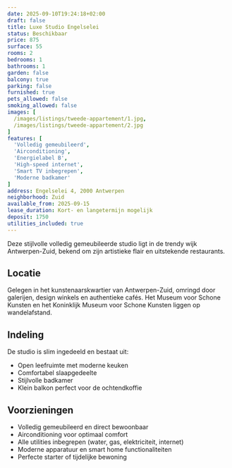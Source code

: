 ```yaml
---
date: 2025-09-10T19:24:18+02:00
draft: false
title: Luxe Studio Engelselei
status: Beschikbaar
price: 875
surface: 55
rooms: 2
bedrooms: 1
bathrooms: 1
garden: false
balcony: true
parking: false
furnished: true
pets_allowed: false
smoking_allowed: false
images: [
  /images/listings/tweede-appartement/1.jpg,
  /images/listings/tweede-appartement/2.jpg
]
features: [
  'Volledig gemeubileerd',
  'Airconditioning',
  'Energielabel B',
  'High-speed internet',
  'Smart TV inbegrepen',
  'Moderne badkamer'
]
address: Engelselei 4, 2000 Antwerpen
neighborhood: Zuid
available_from: 2025-09-15
lease_duration: Kort- en langetermijn mogelijk
deposit: 1750
utilities_included: true
---
```


Deze stijlvolle volledig gemeubileerde studio ligt in de trendy wijk Antwerpen-Zuid, bekend om zijn artistieke flair en uitstekende restaurants.

## Locatie
Gelegen in het kunstenaarskwartier van Antwerpen-Zuid, omringd door galerijen, design winkels en authentieke cafés. Het Museum voor Schone Kunsten en het Koninklijk Museum voor Schone Kunsten liggen op wandelafstand.

## Indeling
De studio is slim ingedeeld en bestaat uit:
- Open leefruimte met moderne keuken
- Comfortabel slaapgedeelte
- Stijlvolle badkamer
- Klein balkon perfect voor de ochtendkoffie

## Voorzieningen
- Volledig gemeubileerd en direct bewoonbaar
- Airconditioning voor optimaal comfort
- Alle utilities inbegrepen (water, gas, elektriciteit, internet)
- Moderne apparatuur en smart home functionaliteiten
- Perfecte starter of tijdelijke bewoning
